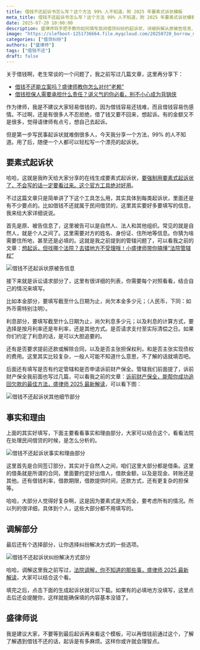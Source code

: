 ```yaml
---
title: 借钱不还起诉书怎么写？这个方法 99% 人不知道，附 2025 年要素式诉状模板
meta_title: 借钱不还起诉书怎么写？这个方法 99% 人不知道，附 2025 年要素式诉状模板
date: 2025-07-20 10:00:00
description: 盛律师将手把手教你如何填写民间借贷纠纷的起诉状，详细拆解从原被告信息、本金利息计算，到事实理由陈述的每一个关键步骤。文章不仅附上了2025年最新的官方模板指南，还深入讲解了诉讼请求、管辖权、财产保全等核心法律概念。无论你是否懂法，都能通过这个方法生成一份专业、规范的起诉状，有效维护自身权益。在借钱给别人之前，更应该阅读本文，提前了解追讨欠款的复杂性，避免未来不必要的麻烦。
image: "https://slefboot-1251736664.file.myqcloud.com/20250720_borrow_money_cover.webp"
categories: ["借贷纠纷"]
authors: ["盛律师"]
tags: ["借钱不还"]
draft: false
---
```


关于借钱啊，老生常谈的一个问题了，我之前写过几篇文章，这里再分享下：

- [借钱不还能立案吗？盛律师教你怎么对付“老赖”](https://shenglvshi.cn/lawer_borrow_repay)
- [借钱担保人需要承担什么责任？讲义气的你必看，别不小心成为背锅侠](https://shenglvshi.cn/borrowing_guarantor)

作为律师，我是不建议大家轻易借钱的，因为借钱容易还钱难，而且借钱容易伤感情。不过啊，还是有很多人不忍拒绝，借了钱又要不回来，想起诉。有的金额又不是很多，觉得请律师有点亏，想自己去起诉。

但是第一步写民事起诉状就难倒很多人，今天我分享一个方法，99% 的人不知道。用了后，随便一个人都可以轻松写一个漂亮的起诉状。

## 要素式起诉状

哈哈，这就是我昨天给大家分享的在线生成要素式起诉状，[要强制用要素式起诉状了，不会写的话一定要看过来。这个官方工具绝对好用](https://shenglvshi.cn/yaosushi)。

不过这篇文章只是简单讲了下这个工具怎么用，其实具体到每类起诉状，里面还是有不少要点的。比如借钱不还就属于民间借贷的，这里其实要好多要填写的信息，我来给大家详细说说。

首先是原、被告信息了，这里被告可以是自然人、法人和其他组织。常见的就是自然人，就是个人之间了。这里需要对方的姓名、身份证、住所地等信息。你猜为啥需要住所地，甚至还是必填的。这就是我之前提到的管辖问题了，可以看我之前的文章：[想起诉，但找哪个法院？去错地方不受理哦！小盛律师带你搞懂“法院管辖权”](https://shenglvshi.cn/court_jurisdiction)

![借钱不还起诉状原被告信息](https://slefboot-1251736664.file.myqcloud.com/20250720_borrow_money_01.webp)

接下来就是诉讼请求部分了，这里有很详细的列表，你需要每个对照看看，结合自己的情况来填写。

比如本金部分，要填写截至什么日期为止，尚欠本金多少元；（人民币，下同：如外币需特别注明）。

利息部分，要填写截至什么日期为止，尚欠利息多少元；以及利息的计算方式，要选择是按月利率还是年利率，还是其他方式。是否请求支付至实际清偿之日。如果你们约定了利息的话，是可以大胆追要的。

还有是否要求提前还款或解除合同，以及是否主张担保权利，和是否主张实现债权的费用。这里其实比较复杂，一般人可能不知道什么意思，不了解的话就填否吧。

后面还有填写是否有约定管辖和是否申请诉前财产保全。管辖我们前面提了，诉前财产保全我前面也写过几篇，可以看我之前的文章：[诉前财产保全，能帮你成功追回欠款的最佳方法，盛律师 2025 最新解读](https://shenglvshi.cn/property_preservation)，可以看下图：

![借钱不还起诉状其他细节部分](https://slefboot-1251736664.file.myqcloud.com/20250720_borrow_money_02.webp)

## 事实和理由

上面的其实好填写，下面主要看看事实和理由部分，大家可以结合这个，看看法院在处理民间借贷的时候，是怎么分析的。

![借钱不还起诉状事实和理由部分](https://slefboot-1251736664.file.myqcloud.com/20250720_borrow_money_03.webp)

这里首先是合同签订部分，其实对于自然人之间，咱们这里大部分都是借条。这里的借条就是所谓的合同，里面要约定好出借人，借款金额，以及是现金、转账还是其他。还有借钱利率，借款期限，借款提供时间，还款方式，还有更复杂的担保等。

哈哈，大部分人觉得好复杂啊，这是因为要素式是大而全，要考虑所有的情况。所以列的很详细，具体到个人，这些大部分都不用填写的。

## 调解部分

最后还有个选择部分，让你选择纠纷解决方式的一些选项。

![借钱不还起诉状纠纷解决方式部分](https://slefboot-1251736664.file.myqcloud.com/20250720_borrow_money_04.webp)

哈哈，调解这里我之前写过，[法院调解，你不知道的那些事，盛律师 2025 最新解读](https://shenglvshi.cn/court_mediation)，大家可以结合这个看。

填完之后，点击下面的生成起诉状就可以下载。如果有的必填地方没填写，这里点击后还会提醒你，这样就能确保填的内容基本没错了。

## 盛律师说

我是建议大家，不要等到最后起诉再来看这个模板，可以再借钱前通过这个，了解了解遇到借钱不还的话，起诉是有多麻烦。这样你或许就会理智点。